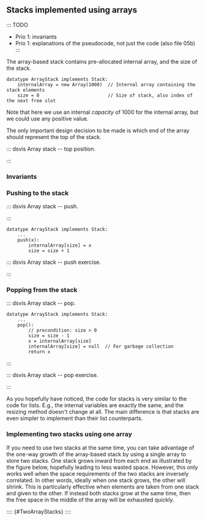 
## Stacks implemented using arrays

::: TODO
- Prio 1: invariants
- Prio 1: explanations of the pseudocode, not just the code (also file 05b)
:::

The array-based stack contains pre-allocated internal array, and the size of the stack.

    datatype ArrayStack implements Stack:
        internalArray = new Array(1000)  // Internal array containing the stack elements
        size = 0                         // Size of stack, also index of the next free slot

Note that here we use an internal *capacity* of 1000 for the internal array, but we could use any positive value.


The only important design decision to be made is which end of the array should represent the top of the stack.

::: dsvis
Array stack -- top position.

<inlineav id="DynamicArrayStack-Top-CON" src="ChalmersGU/DynamicArrayStack-Top-CON.js" name="Array stack top position slideshow" links="ChalmersGU/CGU-Styles.css"/>
:::

### Invariants


### Pushing to the stack

::: dsvis
Array stack -- push.

<inlineav id="DynamicArrayStack-Push-CON" src="ChalmersGU/DynamicArrayStack-Push-CON.js" name="Array stack push slideshow" links="ChalmersGU/CGU-Styles.css"/>
:::

    datatype ArrayStack implements Stack:
        ...
        push(x):
            internalArray[size] = x
            size = size + 1

::: dsvis
Array stack -- push exercise.

<avembed id="DynamicArrayStack-Push-PRO" src="ChalmersGU/DynamicArrayStack-Push-PRO.html" type="ka" name="Array-based Stack Push Exercise"/>
:::

### Popping from the stack

::: dsvis
Array stack -- pop.

<inlineav id="DynamicArrayStack-Pop-CON" src="ChalmersGU/DynamicArrayStack-Pop-CON.js" name="Array stack pop slideshow" links="ChalmersGU/CGU-Styles.css"/>

    datatype ArrayStack implements Stack:
        ...
        pop():
            // precondition: size > 0
            size = size - 1
            x = internalArray[size]
            internalArray[size] = null  // For garbage collection
            return x
:::


::: dsvis
Array stack -- pop exercise.

<avembed id="DynamicArrayStack-Pop-PRO" src="ChalmersGU/DynamicArrayStack-Pop-PRO.html" type="ka" name="Array-based Stack Pop Exercise"/>
:::

As you hopefully have noticed, the code for stacks is very similar to
the code for lists. E.g., the internal variables are exactly the same,
and the resizing method doesn't change at all. The main difference is
that stacks are even simpler to implement than their list counterparts.

### Implementing two stacks using one array

If you need to use two stacks at the same time, you can take advantage
of the one-way growth of the array-based stack by using a single array
to store two stacks. One stack grows inward from each end as illustrated
by the figure below, hopefully leading to less wasted space. However,
this only works well when the space requirements of the two stacks are
inversely correlated. In other words, ideally when one stack grows, the
other will shrink. This is particularly effective when elements are
taken from one stack and given to the other. If instead both stacks grow
at the same time, then the free space in the middle of the array will be
exhausted quickly.

:::: {#TwoArrayStacks}
<inlineav id="LinkedStack-Twostack-CON" src="ChalmersGU/LinkedStack-Twostack-CON.js" name="Two Stacks in the same Array" links="ChalmersGU/CGU-Styles.css" static/>
::::
